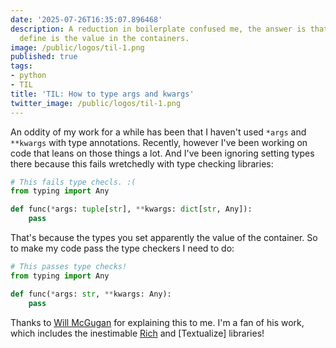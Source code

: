 ```yaml
---
date: '2025-07-26T16:35:07.896468'
description: A reduction in boilerplate confused me, the answer is that the type to
  define is the value in the containers.
image: /public/logos/til-1.png
published: true
tags:
- python
- TIL
title: 'TIL: How to type args and kwargs'
twitter_image: /public/logos/til-1.png
---
```


An oddity of my work for a while has been that I haven't used `*args` and `**kwargs` with type annotations. Recently, however I've been working on code that leans on those things a lot. And I've been ignoring setting types there because this fails wretchedly with type checking libraries:

```python
# This fails type checls. :(
from typing import Any

def func(*args: tuple[str], **kwargs: dict[str, Any]):
    pass
```

That's because the types you set apparently the value of the container. So to make my code pass the type checkers I need to do:

```python
# This passes type checks!
from typing import Any

def func(*args: str, **kwargs: Any):
    pass
```

Thanks to [Will McGugan](https://willmcgugan.github.io/) for explaining this to me. I'm a fan of his work, which includes the inestimable [Rich]() and [Textualize] libraries!